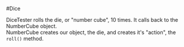 #Dice

DiceTester rolls the die, or "number cube", 10 times.  It calls back to the NumberCube object. <br/>
NumberCube creates our object, the die, and creates it's "action", the `roll()` method.
